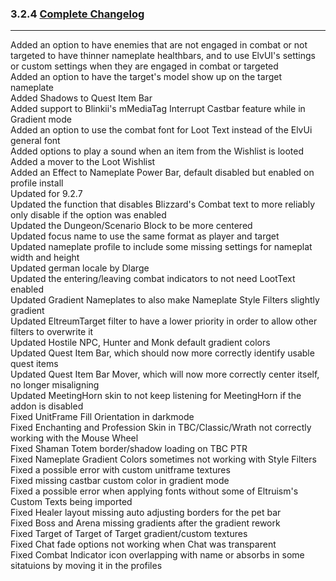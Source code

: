 ### 3.2.4 [Complete Changelog](https://github.com/eltreum0/eltruism/blob/main/Changelog.md)
___
Added an option to have enemies that are not engaged in combat or not targeted to have thinner nameplate healthbars, and to use ElvUI's settings or custom settings when they are engaged in combat or targeted\
Added an option to have the target's model show up on the target nameplate\
Added Shadows to Quest Item Bar\
Added support to Blinkii's mMediaTag Interrupt Castbar feature while in Gradient mode\
Added an option to use the combat font for Loot Text instead of the ElvUi general font\
Added options to play a sound when an item from the Wishlist is looted\
Added a mover to the Loot Wishlist\
Added an Effect to Nameplate Power Bar, default disabled but enabled on profile install\
Updated for 9.2.7\
Updated the function that disables Blizzard's Combat text to more reliably only disable if the option was enabled\
Updated the Dungeon/Scenario Block to be more centered\
Updated focus name to use the same format as player and target\
Updated nameplate profile to include some missing settings for nameplat width and height\
Updated german locale by Dlarge\
Updated the entering/leaving combat indicators to not need LootText enabled\
Updated Gradient Nameplates to also make Nameplate Style Filters slightly gradient\
Updated EltreumTarget filter to have a lower priority in order to allow other filters to overwrite it\
Updated Hostile NPC, Hunter and Monk default gradient colors\
Updated Quest Item Bar, which should now more correctly identify usable quest items\
Updated Quest Item Bar Mover, which will now more correctly center itself, no longer misaligning\
Updated MeetingHorn skin to not keep listening for MeetingHorn if the addon is disabled\
Fixed UnitFrame Fill Orientation in darkmode\
Fixed Enchanting and Profession Skin in TBC/Classic/Wrath not correctly working with the Mouse Wheel\
Fixed Shaman Totem border/shadow loading on TBC PTR\
Fixed Nameplate Gradient Colors sometimes not working with Style Filters\
Fixed a possible error with custom unitframe textures\
Fixed missing castbar custom color in gradient mode\
Fixed a possible error when applying fonts without some of Eltruism's Custom Texts being imported\
Fixed Healer layout missing auto adjusting borders for the pet bar\
Fixed Boss and Arena missing gradients after the gradient rework\
Fixed Target of Target of Target gradient/custom textures\
Fixed Chat fade options not working when Chat was transparent\
Fixed Combat Indicator icon overlapping with name or absorbs in some sitatuions by moving it in the profiles
